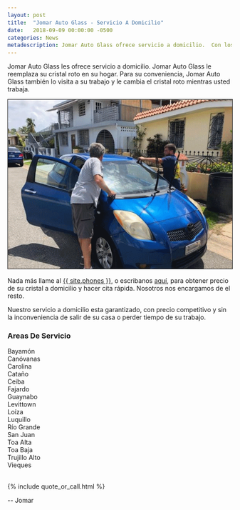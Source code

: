```yaml
---
layout: post
title:  "Jomar Auto Glass - Servicio A Domicilio"
date:   2018-09-09 00:00:00 -0500
categories: News
metadescription: Jomar Auto Glass ofrece servicio a domicilio.  Con los mejores precios, servicio garantizado a domicilio.
---
```


Jomar Auto Glass les ofrece servicio a domicilio.  Jomar Auto Glass le reemplaza su cristal roto en su hogar.  Para su conveniencia, Jomar Auto Glass también lo visita a su trabajo y le cambia el cristal roto mientras usted trabaja.

<img src="/assets/pictures/a-domicilio.png" alt="Servicio A Domicilio" title="Servicio A Domicilio" border="1">

Nada más llame al <a href="tel:{{ site.phones-link }}" title="{{ site.phones }}">{{ site.phones }}</a>, o escribanos <a href="{{ site.baseurl }}/cotizacion/index.html" title="Formulario">aquí</a>, para obtener precio de su cristal a domicilio y hacer cita rápida.  Nosotros nos encargamos de el resto.

Nuestro servicio a domicilio esta garantizado, con precio competitivo y sin la inconveniencia de salir de su casa o perder tiempo de su trabajo.

<h3><a name="service_areas">Areas De Servicio</a></h3>
<div class="multicol-container">
	<div class="multicol">
		Bayamón<br/>
		Canóvanas <br/>
		Carolina<br/>
		Cataño<br/>
		Ceiba<br/>
		Fajardo<br/>
		Guaynabo<br/>
		Levittown
	</div>
	<div class="multicol">
		Loíza<br/>
		Luquillo<br/>
		Río Grande<br/>
		San Juan<br/>
		Toa Alta<br/>
		Toa Baja<br/>
		Trujillo Alto<br/>
		Vieques<br/><br/>
	</div>
</div>

{% include quote_or_call.html %}

-- Jomar

